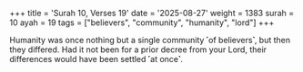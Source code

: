 +++
title = 'Surah 10, Verses 19'
date = '2025-08-27'
weight = 1383
surah = 10
ayah = 19
tags = ["believers", "community", "humanity", "lord"]
+++

Humanity was once nothing but a single community ˹of believers˺, but then they differed. Had it not been for a prior decree from your Lord, their differences would have been settled ˹at once˺.